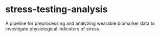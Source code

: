 # stress-testing-analysis
A pipeline for preprocessing and analyzing wearable biomarker data to investigate physiological indicators of stress.
